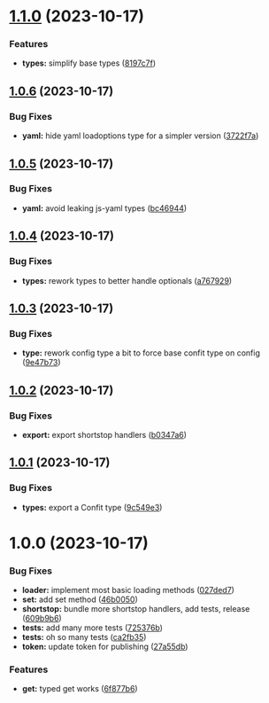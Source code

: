 # [1.1.0](https://github.com/sesamecare/confit/compare/v1.0.6...v1.1.0) (2023-10-17)


### Features

* **types:** simplify base types ([8197c7f](https://github.com/sesamecare/confit/commit/8197c7f96b33bc314fbe18daed5062ed40417bcc))

## [1.0.6](https://github.com/sesamecare/confit/compare/v1.0.5...v1.0.6) (2023-10-17)


### Bug Fixes

* **yaml:** hide yaml loadoptions type for a simpler version ([3722f7a](https://github.com/sesamecare/confit/commit/3722f7adb339c6ee55255818a84222093cb4ac2e))

## [1.0.5](https://github.com/sesamecare/confit/compare/v1.0.4...v1.0.5) (2023-10-17)


### Bug Fixes

* **yaml:** avoid leaking js-yaml types ([bc46944](https://github.com/sesamecare/confit/commit/bc469448e5d18cf2780f24588e3ef798842351bc))

## [1.0.4](https://github.com/sesamecare/confit/compare/v1.0.3...v1.0.4) (2023-10-17)


### Bug Fixes

* **types:** rework types to better handle optionals ([a767929](https://github.com/sesamecare/confit/commit/a7679297e80b2487864910efbcf0eab4693fd857))

## [1.0.3](https://github.com/sesamecare/confit/compare/v1.0.2...v1.0.3) (2023-10-17)


### Bug Fixes

* **type:** rework config type a bit to force base confit type on config ([9e47b73](https://github.com/sesamecare/confit/commit/9e47b73c08bbb553c3997c089531f44dceab3dc4))

## [1.0.2](https://github.com/sesamecare/confit/compare/v1.0.1...v1.0.2) (2023-10-17)


### Bug Fixes

* **export:** export shortstop handlers ([b0347a6](https://github.com/sesamecare/confit/commit/b0347a65c096ba885c68008ad62a06304d923dee))

## [1.0.1](https://github.com/sesamecare/confit/compare/v1.0.0...v1.0.1) (2023-10-17)


### Bug Fixes

* **types:** export a Confit type ([9c549e3](https://github.com/sesamecare/confit/commit/9c549e3bea91433775c7f4b54c672a22dde18ee3))

# 1.0.0 (2023-10-17)


### Bug Fixes

* **loader:** implement most basic loading methods ([027ded7](https://github.com/sesamecare/confit/commit/027ded71be013b6b39e0a4e55ddfb6375285fe1c))
* **set:** add set method ([46b0050](https://github.com/sesamecare/confit/commit/46b0050e032f6443a10a9a0bb3f64e2b14289f18))
* **shortstop:** bundle more shortstop handlers, add tests, release ([609b9b6](https://github.com/sesamecare/confit/commit/609b9b63cb3c94902bbd93209070a6fa34baf7e8))
* **tests:** add many more tests ([725376b](https://github.com/sesamecare/confit/commit/725376bb9280f832799edfdbe72d2760db76377a))
* **tests:** oh so many tests ([ca2fb35](https://github.com/sesamecare/confit/commit/ca2fb35964861ee7f772bf285fc595a3e4ac8857))
* **token:** update token for publishing ([27a55db](https://github.com/sesamecare/confit/commit/27a55db74ecb347b7a72add2ae3c229eb7f557c3))


### Features

* **get:** typed get works ([6f877b6](https://github.com/sesamecare/confit/commit/6f877b622b5969c3aaee1240f6109369b70982fe))
